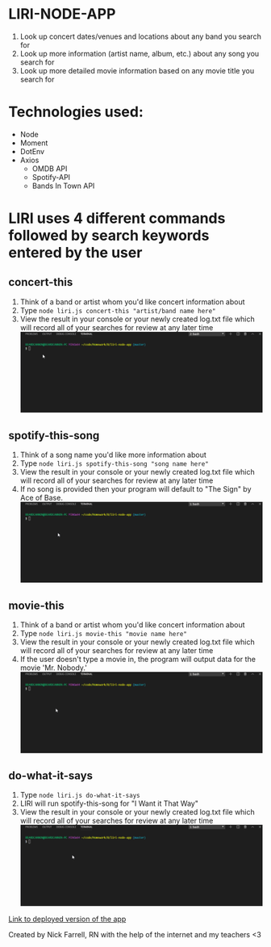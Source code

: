 # LIRI-NODE-APP
1. Look up concert dates/venues and locations about any band you search for 
2. Look up more information (artist name, album, etc.) about any song you search for 
3. Look up more detailed movie information based on any movie title you search for 

Technologies used:
====================
* Node
* Moment
* DotEnv
* Axios
  * OMDB API  
  * Spotify-API
  * Bands In Town API  




# LIRI uses 4 different commands followed by search keywords entered by the user

## concert-this 
  1. Think of a band or artist whom you'd like concert information about
  2. Type `node liri.js concert-this "artist/band name here"`
  3. View the result in your console or your newly created log.txt file which will record all of your searches for review at any later time
  ![alt text](https://github.com/nfarrell87/liri-node-app/blob/master/readme-images/concert-this.gif?raw=true "concert-this examlpe")
## spotify-this-song
  1. Think of a song name you'd like more information about
  2. Type `node liri.js spotify-this-song "song name here"`
  3. View the result in your console or your newly created log.txt file which will record all of your searches for review at any later time
  4. If no song is provided then your program will default to "The Sign" by Ace of Base.
  ![alt text](https://github.com/nfarrell87/liri-node-app/blob/master/readme-images/spotify-this-song.gif?raw=true "spotify-this-song examlpe")
## movie-this
  1. Think of a band or artist whom you'd like concert information about
  2. Type `node liri.js movie-this "movie name here"`
  3. View the result in your console or your newly created log.txt file which will record all of your searches for review at any later time
  4. If the user doesn't type a movie in, the program will output data for the movie 'Mr. Nobody.'
  ![alt text](https://github.com/nfarrell87/liri-node-app/blob/master/readme-images/movie-this.gif?raw=true "movie-this examlpe")
## do-what-it-says
  1. Type `node liri.js do-what-it-says`
  2. LIRI will run spotify-this-song for "I Want it That Way" 
  3. View the result in your console or your newly created log.txt file which will record all of your searches for review at any later time
  ![alt text](https://github.com/nfarrell87/liri-node-app/blob/master/readme-images/do-what-it-says.gif?raw=true "do-what-it-says examlpe")


[Link to deployed version of the app](https://nfarrell87.github.io/liri-node-app/.)

Created by Nick Farrell, RN with the help of the internet and my teachers <3